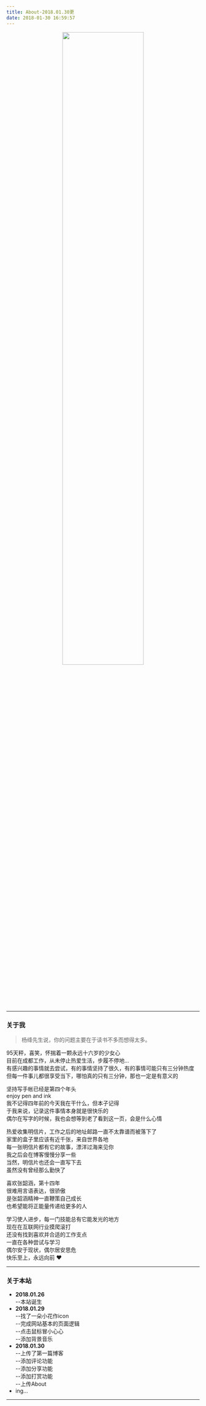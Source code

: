 ```yaml
---
title: About-2018.01.30更
date: 2018-01-30 16:59:57
---
```

<div align="center"><img src="http://p3cv3cwjr.bkt.clouddn.com/blog/180130/Lhi8aFjj0D.jpg?imageslim" width="65%"></div>

---
### 关于我  
> 杨绛先生说，你的问题主要在于读书不多而想得太多。  

95天秤，喜笑，怀揣着一颗永远十六岁的少女心  
目前在成都工作，从未停止热爱生活，步履不停地...  
有感兴趣的事情就去尝试，有的事情坚持了很久，有的事情可能只有三分钟热度  
但每一件事儿都很享受当下，哪怕真的只有三分钟，那也一定是有意义的  

坚持写手帐已经是第四个年头  
enjoy pen and ink  
我不记得四年前的今天我在干什么，但本子记得  
于我来说，记录这件事情本身就是很快乐的  
偶尔在写字的时候，我也会想等到老了看到这一页，会是什么心情

热爱收集明信片，工作之后的地址邮路一直不太靠谱而被落下了  
家里的盒子里应该有近千张，来自世界各地  
每一张明信片都有它的故事，漂洋过海来见你  
我之后会在博客慢慢分享一些  
当然，明信片也还会一直写下去  
虽然没有曾经那么勤快了

喜欢张韶涵，第十四年  
很难用言语表达，很骄傲  
是张韶涵精神一直鞭策自己成长  
也希望能将正能量传递给更多的人  

学习使人进步，每一门技能总有它能发光的地方  
现在在互联网行业摸爬滚打  
还没有找到喜欢并合适的工作支点  
一直在各种尝试与学习  
偶尔安于现状，偶尔居安思危  
快乐至上，永远向前 ❤

---
### 关于本站
+ **2018.01.26**  
--本站诞生
+ **2018.01.29**  
--找了一朵小花作icon  
--完成网站基本的页面逻辑  
--点击鼠标冒小心心  
--添加背景音乐
+ **2018.01.30**  
--上传了第一篇博客  
--添加评论功能  
--添加分享功能  
--添加打赏功能  
--上传About  
+ ing...

---